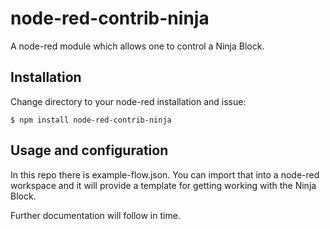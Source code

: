 # node-red-contrib-ninja

A node-red module which allows one to control a Ninja Block.

## Installation

Change directory to your node-red installation and issue:

    $ npm install node-red-contrib-ninja
    
## Usage and configuration
    
In this repo there is example-flow.json. You can import that into a node-red workspace and it will provide a template
        for getting working with the Ninja Block.
        
Further documentation will follow in time.
